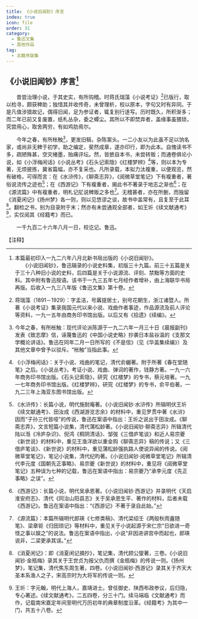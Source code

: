 ```yaml
---
title: 《小说旧闻钞》序言
index: true
icon: file
order: 31
category:
  - 鲁迅文集
  - 其他作品
tag:  
  - 古籍序跋集
---
```


## 《小说旧闻钞》序言[^1]

　　昔尝治理小说，于其史实，有所钩稽。时蒋氏瑞藻《小说考证》[^2]已版行，取以检寻，颇获稗助；独惜其并收传奇，未曾理析，校以原本，字句又时有异同。于是凡值涉猎故记，偶得旧闻，足为参证者，辄复别行迻写。历时既久，所积渐多；而二年已前又复废置，纸札丛杂，委之蟫尘。其所以不即焚弃者，盖缘事虽猥琐，究尝用心，取舍两穷，有如鸡肋焉尔。

　　今年之春，有所枨触[^3]，更发旧稿，杂陈案头。一二小友以为此虽不足以饷名家，或尚非无稗于初学，助之编定，斐然成章，遂亦印行，即为此本。自愧读书不多，疏陋殊甚，空灾楮墨，贻痛评坛。然，皆摭自本书，未尝转贩；而通卷俱论小说，如《小浮梅闲话》《小说丛考》《石头记索隐》《红楼梦辨》[^4]等，则以本为专著，无烦披拣，冀省篇幅，亦不复采也。凡所录载，本拟力汰複重，以便观览，然有破格，可得而言：在《水浒传》，《聊斋志异》，《阅微草堂笔记》下有複重者，著俗说流传之迹也[^5]；在《西游记》下有複重者，揭此书不著录于地志之渐也[^6]；在《源流篇》中有複重者，明札记肊说稗贩之多也[^7]。无稽甚者，亦在所删，而独留《消夏闲记》《扬州梦》各一则，则以见悠谬之谈，故书中盖常有，且复至于此耳[^8]。翻检之书，别为目录附于末；然亦有未尝通观全部者，如王圻《续文献通考》[^9]，实仅阅其《经籍考》而已。

　　一千九百二十六年八月一日，校讫记。鲁迅。

【注释】

[^1]:本篇最初印入一九二六年八月北新书局出版的《小说旧闻钞》。  
    　　《小说旧闻钞》，鲁迅辑录的小说史料集，初版三十九篇。前三十五篇是关于三十八种旧小说的史料，后四篇是关于小说源流、评刻、禁黜等方面的史料。其中附有鲁迅按语。该书于一九三五年七月经作者增补，由上海联华书局再版。后收入一九三八年版《鲁迅文集》第十卷。

[^2]:蒋瑞藻（1891－1929）：字孟洁，号羼提居士，别号花朝生，浙江诸暨人。所著《小说考证》集录我国元代以来小说、戏曲作者事迹，作品源流及前人评论等资料，一九一五年由商务印书馆出版。以后又有《拾遗》《续编》。

[^3]:今年之春，有所枨触：现代评论派陈源于一九二六年一月三十日《晨报副刊》发表《致志摩》信，诬蔑鲁迅的《中国小说史略》抄袭日本盐谷温的《支那文学概论讲话》。鲁迅在同年二月一日所写的《不是信》（见《华盖集续编》）及其他文章中曾予以驳斥。“枨触”当指此事。

[^4]:《小浮梅闲话》：关于小说、戏曲的笔记，清代俞樾著。附于所著《春在堂随笔》之后。《小说丛考》，考证小说、戏曲、弹词的著作，钱静方著。一九一六年商务印书馆出版。《石头记索隐》，研究《红楼梦》的专书，蔡元培著。一九一七年商务印书馆出版。《红楼梦辨》，研究《红楼梦》的专书，俞平伯著。一九二三年上海亚东图书馆出版。

[^5]:《水浒传》：长篇小说，明代施耐庵著。《小说旧闻钞·水浒传》所辑明伏王圻《续文献通考》、田汝成《西湖游览志余》的材料中，重见罗贯中著《水浒》因而“子孙三代皆哑”的传说，鲁迅在案语中指出：王圻之说出于田汝成。《聊斋志弄》，文言短篇小说集，清代蒲松龄著。《小说旧闻钞·聊斋志异》所辑清代陆以湉《冷庐杂识》、倪鸿《桐阴清话》、邹弢《三借庐笔谈》和近人易宗夔《新世说》的材料中，重见王渔洋欲以重金购《聊斋志异》稿的传说；又《三借庐笔谈》、《新世说》的材料中，重见蒲松龄强执路人使说异闻的传说。《阅微草堂笔记》，笔记小说集，清代纪昀著。《小说旧闻钞·阅微草堂笔记》所辑清代李元度《国朝先正事略》、易宗夔《新世说》的材料中，重见将《阅微草堂笔记》五种误为七种的记载，鲁迅在案语中指出：易宗夔乃“承李元度《先正事略》之误”。

[^6]:《西游记》：长篇小说，明代吴承恩著。《小说旧闻钞·西游记》并录明代《天启淮安府志》、清代《同治山阳县志》关于吴承恩生平、著作的材料，后者未载《西游记》。鲁迅在案语中指出：“《西游记》不著于录自此始。”

[^7]:《源流篇》：本篇所辑明代郎瑛《七修类稿》、清代梁绍壬《两般秋雨盦随笔》、梁章钜《归田琐记》等材料中，重见关于小说起源于宋仁宗“日欲进一奇怪之事以娱之”的说法。鲁迅在案语中指出，小说“非因进讲宫中而起也，郎瑛说非，二梁更承其误。”

[^8]:《消夏闲记》：即《消夏闲记摘抄》，笔记集，清代顾公燮著，三卷。《小说旧闻钞·金瓶梅》录其关于王世贞为报父仇而撰《金瓶梅》的传说一则。《扬州梦》，笔记集，清代焦东周生著，四卷。《小说旧闻钞·西游记》录其关于齐天大圣本系渔人之子，宋高宗时为大将军的传说一则。

[^9]:王圻：字元翰，明代上海人，嘉靖进士。曾任御史、陕西布政参议，后归隐，专心著述。《续文献通考》，二五四卷，分三十门。续马端临《文献通考》而作，记载南宋嘉定年间至明代万历初年的典章制度沿革。《经籍考》为其中一门，共五十八卷。

